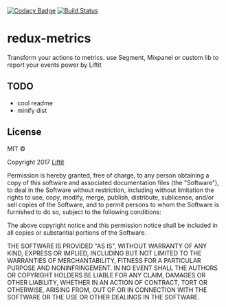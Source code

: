 [![Codacy Badge](https://api.codacy.com/project/badge/Grade/fbb04395027843d9b9e509faad131530)](https://www.codacy.com/app/Liftit/redux-metrics?utm_source=github.com&amp;utm_medium=referral&amp;utm_content=Liftitapp/redux-metrics&amp;utm_campaign=Badge_Grade) [![Build Status](https://semaphoreci.com/api/v1/liftit/redux-metrics/branches/master/shields_badge.svg)](https://semaphoreci.com/liftit/redux-metrics)

# redux-metrics

Transform your actions to metrics. use Segment, Mixpanel or custom lib to report your events power by Liftit

## TODO 
- cool readme
- minify dist

## License

MIT ©

Copyright 2017 [Liftit](https://liftit.co)

Permission is hereby granted, free of charge, to any person obtaining a copy of this software and associated documentation files (the "Software"), to deal in the Software without restriction, including without limitation the rights to use, copy, modify, merge, publish, distribute, sublicense, and/or sell copies of the Software, and to permit persons to whom the Software is furnished to do so, subject to the following conditions:

The above copyright notice and this permission notice shall be included in all copies or substantial portions of the Software.

THE SOFTWARE IS PROVIDED "AS IS", WITHOUT WARRANTY OF ANY KIND, EXPRESS OR IMPLIED, INCLUDING BUT NOT LIMITED TO THE WARRANTIES OF MERCHANTABILITY, FITNESS FOR A PARTICULAR PURPOSE AND NONINFRINGEMENT. IN NO EVENT SHALL THE AUTHORS OR COPYRIGHT HOLDERS BE LIABLE FOR ANY CLAIM, DAMAGES OR OTHER LIABILITY, WHETHER IN AN ACTION OF CONTRACT, TORT OR OTHERWISE, ARISING FROM, OUT OF OR IN CONNECTION WITH THE SOFTWARE OR THE USE OR OTHER DEALINGS IN THE SOFTWARE.